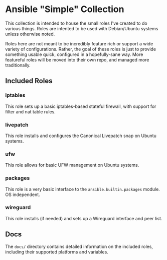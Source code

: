 # Ansible "Simple" Collection
This collection is intended to house the small roles I've created to do various things. Roles are intented to be used with Debian/Ubuntu systems unless otherwise noted.

Roles here are not meant to be incredibly feature rich or support a wide variety of configurations. Rather, the goal of these roles is just to provide something usable quick, configured in a hopefully-sane way. More featureful roles will be moved into their own repo, and managed more traditionally.

## Included Roles
### iptables
This role sets up a basic iptables-based stateful firewall, with support for filter and nat table rules.

### livepatch
This role installs and configures the Canonical Livepatch snap on Ubuntu systems.

### ufw
This role allows for basic UFW management on Ubuntu systems.

### packages
This role is a very basic interface to the `ansible.builtin.packages` module. OS independent.

### wireguard
This role installs (if needed) and sets up a Wireguard interface and peer list.

## Docs
The `docs/` directory contains detailed information on the included roles, including their supported platforms and variables.
